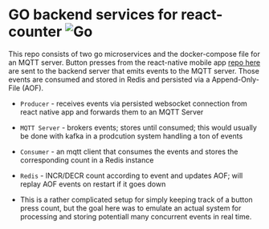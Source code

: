 # GO backend services for react-counter ![Go](https://img.shields.io/badge/go-%2300ADD8.svg?style=for-the-badge&logo=go&logoColor=white)
This repo consists of two go microservices and the docker-compose file for an MQTT server. Button presses from the react-native mobile app [repo here](https://github.com/jhawk7/react-counter) are sent to the backend server that emits events to the MQTT server. Those events are consumed and stored in Redis and persisted via a Append-Only-File (AOF).
- `Producer` - receives events via persisted websocket connection from react native app and forwards them to an MQTT Server
- `MQTT Server` - brokers events; stores until consumed; this would usually be done with kafka in a prodcution system handling a ton of events
- `Consumer` - an mqtt client that consumes the events and stores the corresponding count in a Redis instance
- `Redis` - INCR/DECR count according to event and updates AOF; will replay AOF events on restart if it goes down

- This is a rather complicated setup for simply keeping track of a button press count, but the goal here was to emulate an actual system for processing and storing potentiall many concurrent events in real time.
